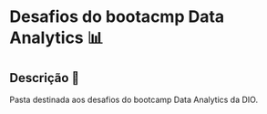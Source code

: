 # Desafios do bootacmp Data Analytics 📊

## Descrição 📒
Pasta destinada aos desafios do bootcamp Data Analytics da DIO.
